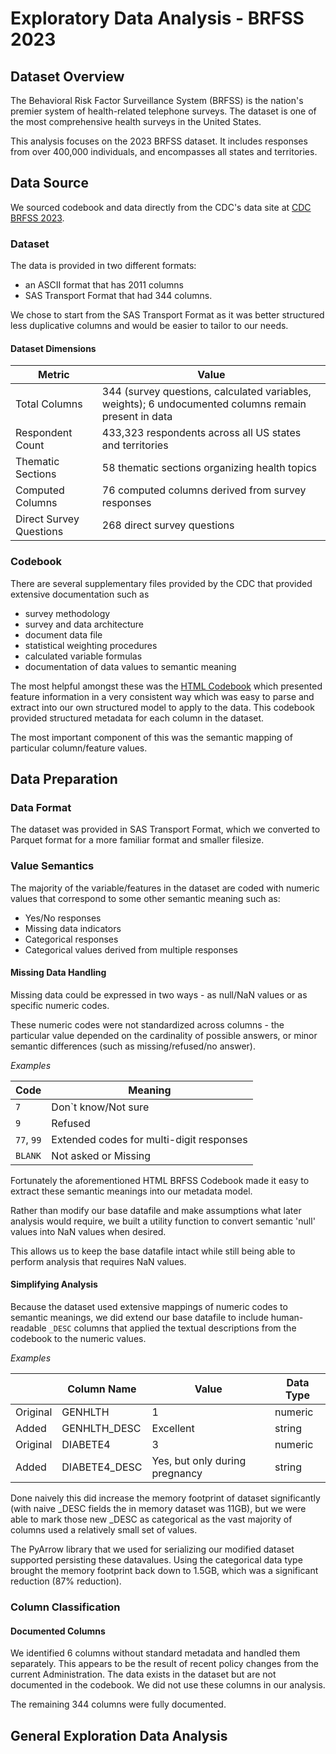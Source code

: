 # Exploratory Data Analysis - BRFSS 2023

## Dataset Overview

The Behavioral Risk Factor Surveillance System (BRFSS) is the nation's premier system of health-related telephone surveys. The dataset is one of the most comprehensive health surveys in the United States.

This analysis focuses on the 2023 BRFSS dataset. It includes responses from over 400,000 individuals, and encompasses all states and territories.

## Data Source

We sourced codebook and data directly from the CDC's data site at [CDC BRFSS 2023](https://www.cdc.gov/brfss/annual_data/annual_2023.html).

### Dataset

The data is provided in two different formats:
- an ASCII format that has 2011 columns
- SAS Transport Format that had 344 columns. 

We chose to start from the SAS Transport Format as it was better structured less duplicative columns and would be easier to tailor to our needs. 

#### Dataset Dimensions

| Metric                | Value                                                      |
|-----------------------|------------------------------------------------------------|
| Total Columns         | 344 (survey questions, calculated variables, weights); 6 undocumented columns remain present in data |
| Respondent Count      | 433,323 respondents across all US states and territories   |
| Thematic Sections     | 58 thematic sections organizing health topics              |
| Computed Columns      | 76 computed columns derived from survey responses          |
| Direct Survey Questions | 268 direct survey questions                              |

### Codebook

There are several supplementary files provided by the CDC that provided extensive documentation such as
- survey methodology
- survey and data architecture
- document data file
- statistical weighting procedures
- calculated variable formulas
- documentation of data values to semantic meaning 

The most helpful amongst these was the [HTML Codebook](https://singular-eclair-6a5a16.netlify.app/html/codebook_uscode23_llcp_021924) which presented feature information in a very consistent way which was easy to parse and extract into our own structured model to apply to the data. This codebook provided structured metadata for each column in the dataset. 

The most important component of this was the semantic mapping of particular column/feature values. 


## Data Preparation

### Data Format

The dataset was provided in SAS Transport Format, which we converted to Parquet format for a more familiar format and smaller filesize. 

### Value Semantics
The majority of the variable/features in the dataset are coded with numeric values that correspond to some other semantic meaning such as:
- Yes/No responses
- Missing data indicators
- Categorical responses
- Categorical values derived from multiple responses

#### Missing Data Handling

Missing data could be expressed in two ways - as null/NaN values or as specific numeric codes. 

These numeric codes were not standardized across columns - the particular value depended on the cardinality of possible answers, or minor semantic differences (such as missing/refused/no answer).

*Examples*

| Code    | Meaning                        |
|---------|-------------------------------|
| `7`     | Don\`t know/Not sure           |
| `9`     | Refused                       |
| `77`, `99` | Extended codes for multi-digit responses |
| `BLANK` | Not asked or Missing          |



Fortunately the aforementioned HTML BRFSS Codebook made it easy to extract these semantic meanings into our metadata model.

Rather than modify our base datafile and make assumptions what later analysis would require, we built a utility function to convert semantic 'null' values into NaN values when desired. 

This allows us to keep the base datafile intact while still being able to perform analysis that requires NaN values.

#### Simplifying Analysis
Because the dataset used extensive mappings of numeric codes to semantic meanings, we did extend our base datafile to include human-readable `_DESC` columns that applied the textual descriptions from the codebook to the numeric values.

*Examples*

|      | Column Name      | Value                        | Data Type |
|----------|-----------------|------------------------------|-----------|
| Original | GENHLTH         | 1                            | numeric   |
| Added    | GENHLTH_DESC    | Excellent                    | string    |
| Original | DIABETE4        | 3                            | numeric   |
| Added    | DIABETE4_DESC   | Yes, but only during pregnancy | string    |

Done naively this did increase the memory footprint of dataset significantly (with naive _DESC fields the in memory dataset was 11GB), but we were able to mark those new _DESC as categorical as the vast majority of columns used a relatively small set of values. 

The PyArrow library that we used
for serializing our modified dataset supported persisting these datavalues. Using the categorical data type brought the memory footprint back down to 1.5GB, which was a significant reduction (87% reduction).


### Column Classification

#### Documented Columns
We identified 6 columns without standard metadata and handled them separately. This appears to be the result of recent policy changes from the current Administration. The data exists in the dataset but are not documented in the codebook. We did not use these columns in our analysis.

The remaining 344 columns were fully documented.

## General Exploration Data Analysis

